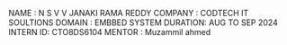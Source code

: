 NAME    : N S V V JANAKI RAMA REDDY 
COMPANY : CODTECH IT SOULTIONS 
DOMAIN  : EMBBED SYSTEM 
DURATION: AUG TO SEP 2024
INTERN ID: CTO8DS6104
MENTOR : Muzammil ahmed
